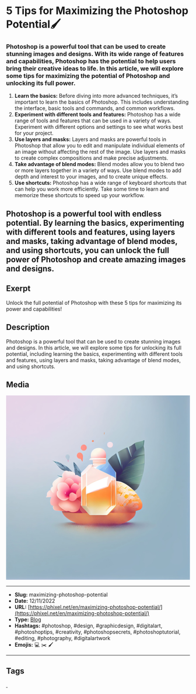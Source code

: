# 5 Tips for Maximizing the Photoshop Potential🖌️
### Photoshop is a powerful tool that can be used to create stunning images and designs. With its wide range of features and capabilities, Photoshop has the potential to help users bring their creative ideas to life. In this article, we will explore some tips for maximizing the potential of Photoshop and unlocking its full power.

1. **Learn the basics:** Before diving into more advanced techniques, it’s important to learn the basics of Photoshop. This includes understanding the interface, basic tools and commands, and common workflows.
2. **Experiment with different tools and features:** Photoshop has a wide range of tools and features that can be used in a variety of ways. Experiment with different options and settings to see what works best for your project.
3. **Use layers and masks:** Layers and masks are powerful tools in Photoshop that allow you to edit and manipulate individual elements of an image without affecting the rest of the image. Use layers and masks to create complex compositions and make precise adjustments.
4. **Take advantage of blend modes:** Blend modes allow you to blend two or more layers together in a variety of ways. Use blend modes to add depth and interest to your images, and to create unique effects.
5. **Use shortcuts:** Photoshop has a wide range of keyboard shortcuts that can help you work more efficiently. Take some time to learn and memorize these shortcuts to speed up your workflow.

Photoshop is a powerful tool with endless potential. By learning the basics, experimenting with different tools and features, using layers and masks, taking advantage of blend modes, and using shortcuts, you can unlock the full power of Photoshop and create amazing images and designs.
------------
## Exerpt
Unlock the full potential of Photoshop with these 5 tips for maximizing its power and capabilities!
## Description
Photoshop is a powerful tool that can be used to create stunning images and designs. In this article, we will explore some tips for unlocking its full potential, including learning the basics, experimenting with different tools and features, using layers and masks, taking advantage of blend modes, and using shortcuts.
## Media
<img src="media/1e578d3e/maximizing-the-photoshop-potential.jpg">

------------
- **Slug:** maximizing-photoshop-potential
- **Date:** 12/11/2022
- **URL:** [https://phixel.net/en/maximizing-photoshop-potential/](https://phixel.net/en/maximizing-photoshop-potential/)
- **Type:** [Blog](#blog)
- **Hashtags:** #photoshop, #design, #graphicdesign, #digitalart, #photoshoptips, #creativity, #photoshopsecrets, #photoshoptutorial, #editing, #photography, #digitalartwork
- **Emojis:** 💻 ✂️ 🖌 ️

------------
## Tags
[ ](# )

